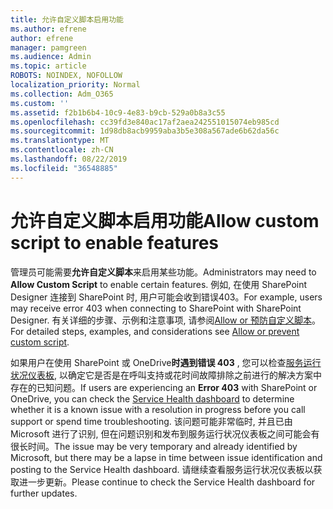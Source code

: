 ```yaml
---
title: 允许自定义脚本启用功能
ms.author: efrene
author: efrene
manager: pamgreen
ms.audience: Admin
ms.topic: article
ROBOTS: NOINDEX, NOFOLLOW
localization_priority: Normal
ms.collection: Adm_O365
ms.custom: ''
ms.assetid: f2b1b6b4-10c9-4e83-b9cb-529a0b8a3c55
ms.openlocfilehash: cc39fd3e840ac17af2aea242551015074eb985cd
ms.sourcegitcommit: 1d98db8acb9959aba3b5e308a567ade6b62da56c
ms.translationtype: MT
ms.contentlocale: zh-CN
ms.lasthandoff: 08/22/2019
ms.locfileid: "36548885"
---
```

# <a name="allow-custom-script-to-enable-features"></a><span data-ttu-id="f4da9-102">允许自定义脚本启用功能</span><span class="sxs-lookup"><span data-stu-id="f4da9-102">Allow custom script to enable features</span></span>

<span data-ttu-id="f4da9-103">管理员可能需要**允许自定义脚本**来启用某些功能。</span><span class="sxs-lookup"><span data-stu-id="f4da9-103">Administrators may need to **Allow Custom Script** to enable certain features.</span></span> <span data-ttu-id="f4da9-104">例如, 在使用 SharePoint Designer 连接到 SharePoint 时, 用户可能会收到错误403。</span><span class="sxs-lookup"><span data-stu-id="f4da9-104">For example, users may receive error 403 when connecting to SharePoint with SharePoint Designer.</span></span> <span data-ttu-id="f4da9-105">有关详细的步骤、示例和注意事项, 请参阅[Allow or 预防自定义脚本](https://docs.microsoft.com/sharepoint/allow-or-prevent-custom-script)。</span><span class="sxs-lookup"><span data-stu-id="f4da9-105">For detailed steps, examples, and considerations see [Allow or prevent custom script](https://docs.microsoft.com/sharepoint/allow-or-prevent-custom-script).</span></span>

<span data-ttu-id="f4da9-106">如果用户在使用 SharePoint 或 OneDrive**时遇到错误 403** , 您可以检查[服务运行状况仪表板](https://admin.microsoft.com/AdminPortal/Home#/servicehealth), 以确定它是否是在呼叫支持或花时间故障排除之前进行的解决方案中存在的已知问题。</span><span class="sxs-lookup"><span data-stu-id="f4da9-106">If users are experiencing an **Error 403** with SharePoint or OneDrive, you can check the [Service Health dashboard](https://admin.microsoft.com/AdminPortal/Home#/servicehealth) to determine whether it is a known issue with a resolution in progress before you call support or spend time troubleshooting.</span></span> <span data-ttu-id="f4da9-107">该问题可能非常临时, 并且已由 Microsoft 进行了识别, 但在问题识别和发布到服务运行状况仪表板之间可能会有很长时间。</span><span class="sxs-lookup"><span data-stu-id="f4da9-107">The issue may be very temporary and already identified by Microsoft, but there may be a lapse in time between issue identification and posting to the Service Health dashboard.</span></span> <span data-ttu-id="f4da9-108">请继续查看服务运行状况仪表板以获取进一步更新。</span><span class="sxs-lookup"><span data-stu-id="f4da9-108">Please continue to check the Service Health dashboard for further updates.</span></span>

